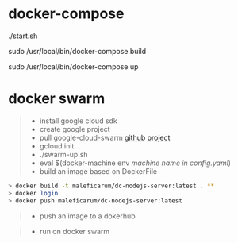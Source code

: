 # docker-compose

./start.sh <nombre de maquina>

sudo /usr/local/bin/docker-compose build

sudo /usr/local/bin/docker-compose up


# docker swarm

> - install google cloud sdk
> - create google project
> - pull google-cloud-swarm [github project](https://github.com/maleficarum/google-cloud-swarm)
> - gcloud init
> - ./swarm-up.sh
> - eval $(docker-machine env *machine name in config.yaml*)
> - build an image based on DockerFile

```bash
> docker build -t maleficarum/dc-nodejs-server:latest . **
> docker login
> docker push maleficarum/dc-nodejs-server:latest
```

> - push an image to a dokerhub

> - run on docker swarm
